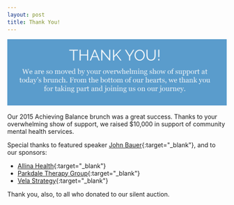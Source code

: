 ```yaml
---
layout: post
title: Thank You!
---
```


![Thank you text on blue background](/thankyou.jpg)

Our 2015 Achieving Balance brunch was a great success. Thanks to your overwhelming show of support, we raised $10,000 in support of community mental health services.

Special thanks to featured speaker [John Bauer](https://www.minnpost.com/mental-health-addiction/2015/04/grieving-father-hopes-upcoming-art-exhibit-will-inspire-conversation){:target="_blank"}, and to our sponsors:
* [Allina Health](http://www.allinahealth.org/){:target="_blank"}
* [Parkdale Therapy Group](http://www.parkdaletherapy.org/){:target="_blank"}
* [Vela Strategy](http://velastrategy.com/){:target="_blank"}

Thank you, also, to all who donated to our silent auction.
